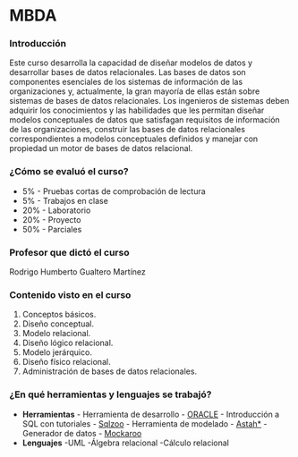 # MBDA
### Introducción
Este curso desarrolla la capacidad de diseñar modelos de datos y desarrollar bases de datos relacionales.
Las bases de datos son componentes esenciales de los sistemas de información de las organizaciones y, actualmente, la gran mayoría de ellas están sobre sistemas de bases de datos relacionales. Los ingenieros de sistemas deben adquirir los conocimientos y las habilidades que les permitan diseñar modelos conceptuales de datos que satisfagan requisitos de información de las organizaciones, construir las bases de datos relacionales correspondientes a modelos conceptuales definidos y manejar con propiedad un motor de bases de datos relacional.
### ¿Cómo se evaluó el curso?
 - 5% - Pruebas cortas de comprobación de lectura
 - 5% - Trabajos en clase
 - 20% - Laboratorio
 - 20% - Proyecto
 - 50% - Parciales
### Profesor que dictó el curso
Rodrigo Humberto Gualtero Martínez
### Contenido visto en el curso
1. Conceptos básicos.
2. Diseño conceptual.
3. Modelo relacional.
4. Diseño lógico relacional.
5. Modelo jerárquico.
6. Diseño físico relacional.
7. Administración de bases de datos relacionales.
### ¿En qué herramientas y lenguajes se trabajó?
- **Herramientas**
      - Herramienta de desarrollo - [ORACLE](https://www.oracle.com/database/technologies/appdev/sqldeveloper-landing.html)
      - Introducción a SQL con tutoriales - [Sqlzoo](https://sqlzoo.net/wiki/SQL_Tutorial)
      - Herramienta de modelado - [Astah*](https://astah.net/)
      - Generador de datos - [Mockaroo](https://mockaroo.com/)
- **Lenguajes**
    -UML
    -Álgebra relacional
    -Cálculo relacional
